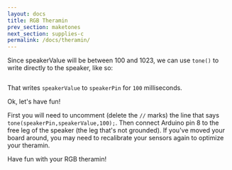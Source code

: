 ```yaml
---
layout: docs
title: RGB Theramin
prev_section: maketones
next_section: supplies-c
permalink: /docs/theramin/
--- 
```


Since speakerValue will be between 100 and 1023, we can use ```tone()``` to write directly to the speaker, like so:

```tone(speakerPin,speakerValue,100);
```

That writes ```speakerValue``` to ```speakerPin``` for ```100``` milliseconds.

Ok, let's have fun! 

First you will need to uncomment (delete the ```//``` marks) the line that says ```tone(speakerPin,speakerValue,100);```. Then connect Arduino pin 8 to the free leg of the speaker (the leg that's not grounded). If you've moved your board around, you may need to recalibrate your sensors again to optimize your theramin. 

Have fun with your RGB theramin!